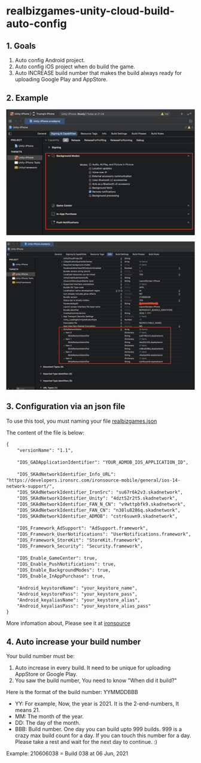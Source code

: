# realbizgames-unity-cloud-build-auto-config

## 1. Goals
1. Auto config Android project.
2. Auto config iOS project when do build the game.
3. Auto INCREASE build number that makes the build always ready for uploading Google Play and AppStore.

## 2. Example

![Alt text](Samples~/Auto_Config_Capabilities.png?raw=true "Optional Title")

![Alt text](Samples~/Auto_Config_Info_Plist.png?raw=true "Optional Title")

## 3. Configuration via an json file

To use this tool, you must naming your file [realbizgames.json](https://github.com/truonguit2010/realbizgames-unity-cloud-build-auto-config/blob/main/Samples%7E/realbizgames.json) 

The content of the file is below:

```
{
    "versionName": "1.1",

    "IOS_GADApplicationIdentifier": "YOUR_ADMOB_IOS_APPLICATION_ID",

    "IOS_SKAdNetworkIdentifier_Info_URL": "https://developers.ironsrc.com/ironsource-mobile/general/ios-14-network-support/",
    "IOS_SKAdNetworkIdentifier_IronSrc": "su67r6k2v3.skadnetwork",
    "IOS_SKAdNetworkIdentifier_Unity": "4dzt52r2t5.skadnetwork",
    "IOS_SKAdNetworkIdentifier_FAN_N_CN": "v9wttpbfk9.skadnetwork",
    "IOS_SKAdNetworkIdentifier_FAN_CN": "n38lu8286q.skadnetwork",
    "IOS_SKAdNetworkIdentifier_ADMOB": "cstr6suwn9.skadnetwork",

    "IOS_Framework_AdSupport": "AdSupport.framework",
    "IOS_Framework_UserNotifications": "UserNotifications.framework",
    "IOS_Framework_StoreKit": "StoreKit.framework",
    "IOS_Framework_Security": "Security.framework",

    "IOS_Enable_GameCenter": true,
    "IOS_Enable_PushNotifications": true,
    "IOS_Enable_BackgroundModes": true,
    "IOS_Enable_InAppPurchase": true,
    
    "Android_keystoreName": "your_keystore_name",
    "Android_keystorePass": "your_keystore_pass",
    "Android_keyaliasName": "your_keystore_alias",
    "Android_keyaliasPass": "your_keystore_alias_pass"
}
```

More infomation about, Please see it at [ironsource](https://developers.ironsrc.com/ironsource-mobile/general/ios-14-network-support/)

## 4. Auto increase your build number
Your build number must be:
1. Auto increase in every build. It need to be unique for uploading AppStore or Google Play.
2. You saw the build number, You need to know "When did it build?"

Here is the format of the build number: YYMMDDBBB
- YY: For example, Now, the year is 2021. It is the 2-end-numbers, It means 21.
- MM: The month of the year.
- DD: The day of the month.
- BBB: Build number. One day you can build upto 999 builds. 999 is a crazy max build count for a day. If you can touch this number for a day. Please take a rest and wait for the next day to continue. :)

Example: 210606038 = Build 038 at 06 Jun, 2021



